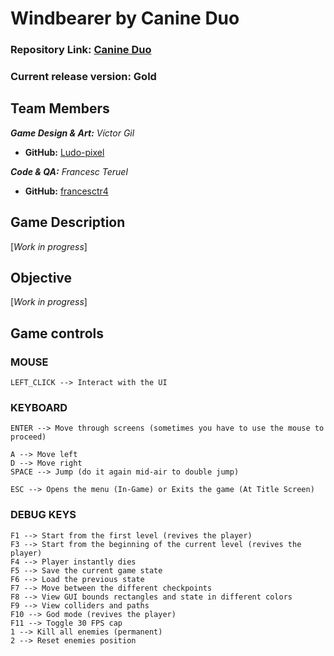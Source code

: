 # Windbearer by Canine Duo

### Repository Link: [Canine Duo](https://github.com/francesctr4/Canine-Duo)

### Current release version: Gold

## Team Members

_**Game Design & Art:** Víctor Gil_
* **GitHub:** [Ludo-pixel](https://github.com/Ludo-pixel)

_**Code & QA:** Francesc Teruel_
* **GitHub:** [francesctr4](https://github.com/francesctr4)

## Game Description

[_Work in progress_]

## Objective

[_Work in progress_]

## Game controls

### MOUSE ###

	LEFT_CLICK --> Interact with the UI

### KEYBOARD ###
	
	ENTER --> Move through screens (sometimes you have to use the mouse to proceed)
	
	A --> Move left
	D --> Move right
   	SPACE --> Jump (do it again mid-air to double jump)
	
	ESC --> Opens the menu (In-Game) or Exits the game (At Title Screen)

### DEBUG KEYS ###

	F1 --> Start from the first level (revives the player)
	F3 --> Start from the beginning of the current level (revives the player)
	F4 --> Player instantly dies
	F5 --> Save the current game state
	F6 --> Load the previous state 
	F7 --> Move between the different checkpoints
	F8 --> View GUI bounds rectangles and state in different colors
	F9 --> View colliders and paths
	F10 --> God mode (revives the player)
	F11 --> Toggle 30 FPS cap
	1 --> Kill all enemies (permanent)
	2 --> Reset enemies position
